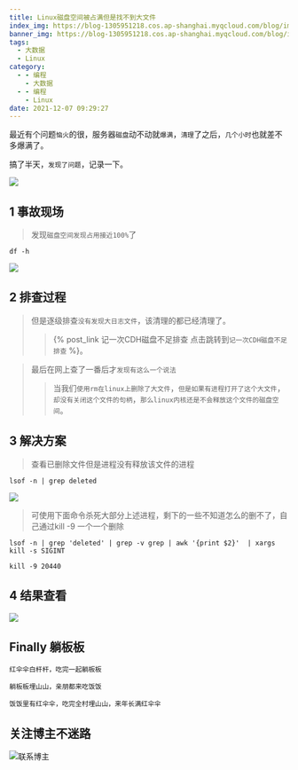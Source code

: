 ```yaml
---
title: Linux磁盘空间被占满但是找不到大文件
index_img: https://blog-1305951218.cos.ap-shanghai.myqcloud.com/blog/image/articleBg/1(109).jpg
banner_img: https://blog-1305951218.cos.ap-shanghai.myqcloud.com/blog/image/articleBg/1(109).jpg
tags:
  - 大数据
  - Linux
category:
  - - 编程
    - 大数据
  - - 编程
    - Linux
date: 2021-12-07 09:29:27
---
```


最近有个问题`恼火`的很，服务器`磁盘`动不动就`爆满`，`清理`了之后，`几个小时`也就差不多爆满了。

搞了半天，`发现了问题`，记录一下。

<!-- more -->

![](https://blog-1305951218.cos.ap-shanghai.myqcloud.com/blog/image/icon/touBuYinDaoGuanZhu.gif)
## 1 事故现场

> 发现`磁盘空间发现占用接近100%`了

```shell
df -h 
```

![](https://blog-1305951218.cos.ap-shanghai.myqcloud.com/blog/image/articleContent/Linux磁盘空间被占满但是找不到大文件/1.png)

## 2 排查过程

> 但是逐级排查`没有发现大日志文件`，该清理的都已经清理了。
>> {% post_link 记一次CDH磁盘不足排查 点击跳转到`记一次CDH磁盘不足排查` %}。 

> 最后在网上查了一番后才`发现有这么一个说法`
>> 当我们`使用rm在linux上删除了大文件`，`但是如果有进程打开了这个大文件`，`却没有关闭这个文件的句柄`，`那么linux内核还是不会释放这个文件的磁盘空间`。

## 3 解决方案

> 查看已删除文件但是进程没有释放该文件的进程

```shell
lsof -n | grep deleted
```

![](https://blog-1305951218.cos.ap-shanghai.myqcloud.com/blog/image/articleContent/Linux磁盘空间被占满但是找不到大文件/2.png)

> 可使用下面命令杀死大部分上述进程，剩下的一些不知道怎么的删不了，自己通过kill -9 一个一个删除

```shell
lsof -n | grep 'deleted' | grep -v grep | awk '{print $2}'  | xargs kill -s SIGINT
```

```shell
kill -9 20440
```

## 4 结果查看 

![](https://blog-1305951218.cos.ap-shanghai.myqcloud.com/blog/image/articleContent/Linux磁盘空间被占满但是找不到大文件/3.png)

## Finally 躺板板

`红伞伞白杆杆，吃完一起躺板板`

`躺板板埋山山，亲朋都来吃饭饭`

`饭饭里有红伞伞，吃完全村埋山山，来年长满红伞伞`

## 关注博主不迷路
![联系博主](https://blog-1305951218.cos.ap-shanghai.myqcloud.com/blog/image/icon/wechatFindMeNew.png)
